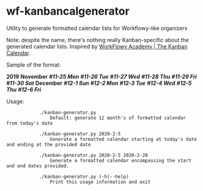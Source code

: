 # wf-kanbancalgenerator
Utility to generate formatted calendar lists for Workflowy-like organizers

Note: despite the name, there's nothing really Kanban-specific about the generated calendar lists. Inspired by [WorkFlowy Academy | The Kanban Calendar](https://www.youtube.com/watch?v=cPkWhwv3KMU).

Sample of the format:

**2019**
**November**
	**_#11-25 Mon_**
	**_#11-26 Tue_**
	**_#11-27 Wed_**
	**_#11-28 Thu_**
	**_#11-29 Fri_**
	**_#11-30 Sat_**
**December**
	**_#12-1 Sun_**
	**_#12-2 Mon_**
	**_#12-3 Tue_**
	**_#12-4 Wed_**
	**_#12-5 Thu_**
	**_#12-6 Fri_**


Usage:

                ./kanban-generator.py
                    Default: generate 12 month's of formatted calendar from today's date

                ./kanban-generator.py 2020-2-5
                    Generate a formatted calendar starting at today's date and ending at the provided date

                ./kanban-generator.py 2020-2-5 2020-2-28
                    Generate a formatted calendar encompassing the start and end dates provided.

                ./kanban-generator.py (-h|--help)
                    Print this usage information and exit

                
